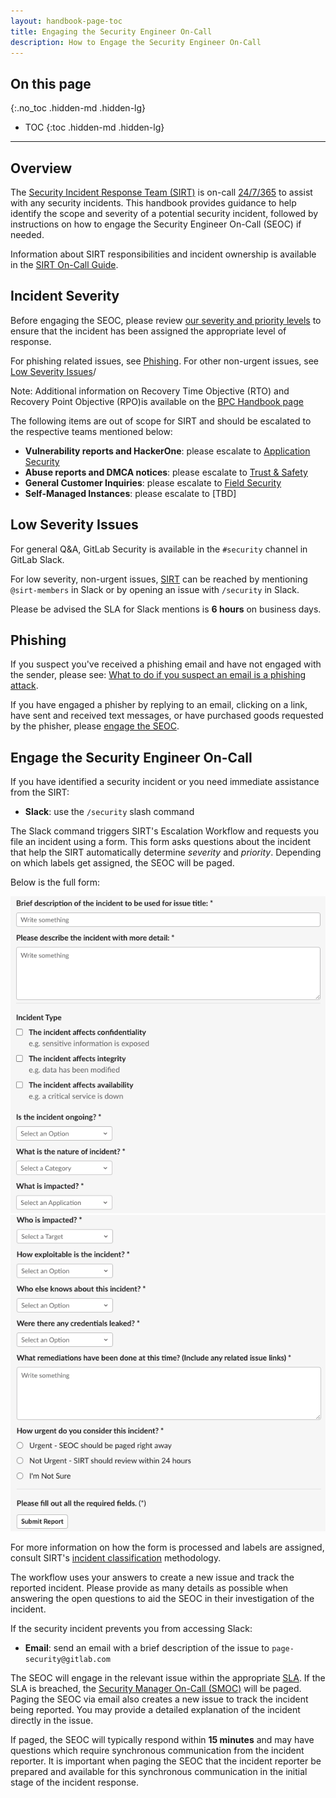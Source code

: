```yaml
---
layout: handbook-page-toc
title: Engaging the Security Engineer On-Call
description: How to Engage the Security Engineer On-Call
---
```


## On this page
{:.no_toc .hidden-md .hidden-lg}

- TOC
{:toc .hidden-md .hidden-lg}

- - -

## Overview

The [Security Incident Response Team (SIRT)](/handbook/security/security-operations/sirt) is on-call [24/7/365](/handbook/on-call/#security-team-on-call-rotation) to assist with any security incidents. This handbook provides guidance to help identify the scope and severity of a potential security incident, followed by instructions on how to engage the Security Engineer On-Call (SEOC) if needed.

Information about SIRT responsibilities and incident ownership is available in the [SIRT On-Call Guide](/handbook/security/secops-oncall.html).

## Incident Severity

Before engaging the SEOC, please review [our severity and priority levels](/handbook/security/security-operations/sirt/severity-matrix.html) to ensure that the incident has been assigned the appropriate level of response.

For phishing related issues, see [Phishing](#phishing). For other non-urgent issues, see [Low Severity Issues](#low-severity-issues)/

Note: Additional information on Recovery Time Objective (RTO) and Recovery Point Objective (RPO)is available on the [BPC Handbook page](/handbook/business-technology/gitlab-business-continuity-plan/)

The following items are out of scope for SIRT and should be escalated to the respective teams mentioned below:

- **Vulnerability reports and HackerOne**: please escalate to [Application Security](/handbook/security/#vulnerability-reports-and-hackerone)
- **Abuse reports and DMCA notices**: please escalate to [Trust & Safety](/handbook/security/security-operations/trustandsafety)
- **General Customer Inquiries**: please escalate to [Field Security](/handbook/security/security-assurance/field-security/)
- **Self-Managed Instances**: please escalate to [TBD]

## Low Severity Issues

For general Q&A, GitLab Security is available in the `#security` channel in GitLab Slack.

For low severity, non-urgent issues, [SIRT](/handbook/security/security-operations/sirt) can be reached by mentioning `@sirt-members` in Slack or by opening an issue with `/security` in Slack.

Please be advised the SLA for Slack mentions is **6 hours** on business days.

## Phishing

If you suspect you've received a phishing email and have not engaged with the sender, please see: [What to do if you suspect an email is a phishing attack](/handbook/security/#what-to-do-if-you-suspect-an-email-is-a-phishing-attack).

If you have engaged a phisher by replying to an email, clicking on a link, have sent and received text messages, or have purchased goods requested by the phisher, please [engage the SEOC](#engage-the-security-engineer-on-call).

## Engage the Security Engineer On-Call

If you have identified a security incident or you need immediate assistance from the SIRT:

- **Slack**: use the `/security` slash command

The Slack command triggers SIRT's Escalation Workflow and requests you file an incident using a form. This form asks questions about the incident that help the SIRT automatically determine *severity* and *priority*. Depending on which labels get assigned, the SEOC will be paged. 

Below is the full form:

![SIRT Escalation Form Part 1](images/workflow1.png) ![SIRT Escalation Form Part 2](images/workflow2.png)

For more information on how the form is processed and labels are assigned, consult SIRT's [incident classification](/handbook/security/security-operations/sirt/severity-matrix.html) methodology.

The workflow uses your answers to create a new issue and track the reported incident. Please provide as many details as possible when answering the open questions to aid the SEOC in their investigation of the incident.

If the security incident prevents you from accessing Slack:

- **Email**: send an email with a brief description of the issue to `page-security@gitlab.com`

The SEOC will engage in the relevant issue within the appropriate [SLA](/handbook/on-call/#security-team-on-call-rotation). If the SLA is breached, the [Security Manager On-Call (SMOC)](/handbook/on-call/#security-managers) will be paged. Paging the SEOC via email also creates a new issue to track the incident being reported. You may provide a detailed explanation of the incident directly in the issue.

If paged, the SEOC will typically respond within **15 minutes** and may have questions which require synchronous communication from the incident reporter. It is important when paging the SEOC that the incident reporter be prepared and available for this synchronous communication in the initial stage of the incident response.
